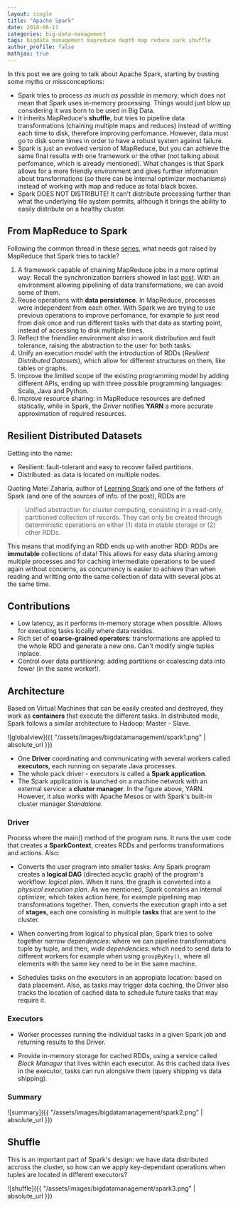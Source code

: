 ```yaml
---
layout: single
title: "Apache Spark"
date: 2018-06-11
categories: big-data-management
tags: bigdata management mapreduce depth map reduce sark shuffle
author_profile: false
mathjax: true
---
```


In this post we are going to talk about Apache Spark, starting by busting some myths or missconceptions:

* Spark tries to process *as much as possible* in memory, which does not mean that Spark uses in-memory processing. Things would just blow up considering it was born to be used in Big Data.
* It inherits MapReduce's **shuffle**, but tries to pipeline data transformations (chaining multiple maps and reduces) instead of writting each time to disk, therefore improving perfomance. However, data must go to disk some times in order to have a robust system against failure.
* Spark is just an evolved version of MapReduce, but you can achieve the same final results with one framework or the other (not talking about perfomance, which is already mentioned). What changes is that Spark allows for a more friendly environment and gives further information about transformations (so there can be internal optimizer mechanisms) instead of working with map and reduce as total black boxes.
* Spark DOES NOT DISTRIBUTE! It can't distribute processing further than what the underlying file system permits, although it brings the ability to easily distribute on a healthy cluster.

## From MapReduce to Spark

Following the common thread in these [series](https://pmbrull.github.io/big-data-management/), what needs got raised by MapReduce that Spark tries to tackle?

1. A framework capable of chaining MapReduce jobs in a more optimal way: Recall the synchronization barriers showed in last [post](https://pmbrull.github.io/big-data-management/map-reduce-II/). With an environment allowing pipelining of data transformations, we can avoid some of them.
2. Reuse operations with **data persistence**. In MapReduce, processes were independent from each other. With Spark we are trying to use previous operations to improve perfomance, for example to just read from disk once and run different tasks with that data as starting point, instead of accessing to disk multiple times.  
3. Reflect the friendlier environment also in work distribution and fault tolerance, raising the abstraction to the user for both tasks.
4. Unify an execution model with the introduction of RDDs (*Resilient Distributed Datasets*), which allow for different structures on them, like tables or graphs.
5. Improve the limited scope of the existing programming model by adding different APIs, ending up with three possible programming languages: Scala, Java and Python.
6. Improve resource sharing: in MapReduce resources are defined statically, while in Spark, the *Driver* notifies **YARN** a more accurate approximation of required resources.

## Resilient Distributed Datasets

Getting into the name:

* Resilient: fault-tolerant and easy to recover failed partitions.
* Distributed: as data is located on multiple nodes.

Quoting Matei Zaharia, author of [Learning Spark](http://shop.oreilly.com/product/0636920028512.do) and one of the fathers of Spark (and one of the sources of info. of the post), RDDs are

> Unified abstraction for cluster computing, consisting in a read-only, partitioned collection of records. They can only be created through deterministic operations on either (1) data in stable storage or (2) other RDDs.

This means that modifying an RDD ends up with another RDD: RDDs are **immutable** collections of data! This allows for easy data sharing among multiple processes and for caching intermediate operations to be used again without concerns, as concurrency is easier to achieve than when reading and writting onto the same collection of data with several jobs at the same time.

## Contributions

* Low latency, as it performs in-memory storage when possible. Allows for executing tasks locally where data resides.
* Rich set of **coarse-grained operators**: transformations are applied to the whole RDD and generate a new one. Can't modify single tuples inplace.
* Control over data partitioning: adding partitions or coalescing data into fewer (in the same worker!).

## Architecture

Based on Virtual Machines that can be easily created and destroyed, they work as **containers** that execute the different tasks. In distributed mode, Spark follows a similar architecture to Hadoop: Master - Slave.

![globalview]({{ "/assets/images/bigdatamanagement/spark1.png" | absolute_url }})

* One **Driver** coordinating and communicating with several workers called **executors**, each running on separate Java processes.
* The whole pack driver - executors is called a **Spark application**.
* The Spark application is launched on a machine network with an external service: a **cluster manager**. In the figure above, YARN. However, it also works with Apache Mesos or with Spark's built-in cluster manager *Standalone*.

### Driver

Process where the main() method of the program runs. It runs the user code that creates a **SparkContext**, creates RDDs and performs transformations and actions. Also:

* Converts the user program into smaller tasks: Any Spark program creates a **logical DAG** (directed acyclic graph) of the program's workflow: *logical plan*. When it runs, the graph is converted into a *physical execution plan*. As we mentioned, Spark contains an internal optimizer, which takes action here, for example pipelining map transformations together. Then, converts the execution graph into a set of **stages**, each one consisting in multiple **tasks** that are sent to the cluster.

* When converting from logical to physical plan, Spark tries to solve together *narrow dependencies*: where we can pipeline transformations tuple by tuple,  and then, *wide dependencies*: which need to send data to different workers for example when using ```groupByKey()```, where all elements with the same key need to be in the same machine.

* Schedules tasks on the executors in an appropiate location: based on data placement. Also, as tasks may trigger data caching, the Driver also tracks the location of cached data to schedule future tasks that may require it.

### Executors

* Worker processes running the individual tasks in a given Spark job and returning results to the Driver.

* Provide in-memory storage for cached RDDs, using a service called *Block Manager* that lives within each executor. As this cached data lives in the executor, tasks can run alongsive them (query shipping vs data shipping).


### Summary 

![summary]({{ "/assets/images/bigdatamanagement/spark2.png" | absolute_url }})

## Shuffle

This is an important part of Spark's design: we have data distributed accross the cluster, so how can we apply key-dependant operations when tuples are located in different executors?

![shuffle]({{ "/assets/images/bigdatamanagement/spark3.png" | absolute_url }})

